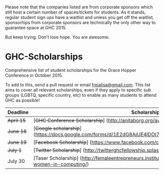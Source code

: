 Please note that the companies listed are from corporate sponsors which still host a certain number of spaces/tickets for 
students.  As it stands, regular student sign ups have a waitlist and unless you get off the waitlist, sponsorhips from 
corporate sponsors are technically the only other way to guarantee space at GHC 2015.

But keep trying. Don't lose hope. You are awesome.

# GHC-Scholarships

Comprehensive list of student scholarships for the Grace Hopper Conference in October 2015. 

To add to this, send a pull request or email freialisa@gmail.com. This list aims to cover all relevant scholarships, even if they  apply to specific sub groups (LGBTQ, specific country, etc) to enable as many students to attend GHC as possible!

| Deadline | Scholarship |
|----------|-------------|
|~~April 15~~| [~~GHC Conference Scholarship~~] (http://anitaborg.org/awards-grants/ghc-scholarship-grants/)  |
|~~June 16~~| [~~Google scholarship~~] (https://docs.google.com/forms/d/1E2dG8AiUE4lDOl7nlfi2PFvacjDT5js_f_M_elyYDQw/viewform) |
| ~~June 19~~         | [~~Facebook Scholarship~~] (https://www.facebook.com/careers/program/gracehopper2015/)|
| ~~July 1~~ | [~~Twitter Scholarship~~] (http://twitterghcfellowship.splashthat.com/)
| July 30 | [Taser Scholarship] (http://femaleentrepreneurs.institute/events/grace-hopper-celebration-of-women-in-computing/) |
